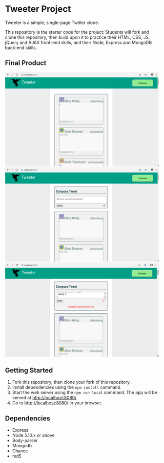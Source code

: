 # Tweeter Project

Tweeter is a simple, single-page Twitter clone.

This repository is the starter code for the project: Students will fork and clone this repository, then build upon it to practice their HTML, CSS, JS, jQuery and AJAX front-end skills, and their Node, Express and MongoDB back-end skills.

## Final Product

!["Homepage"](https://github.com/MeselIsaac/tweeter/blob/master/doc/compose-tweet-closed.png)
!["Homepage - compose-tweet open"](https://github.com/MeselIsaac/tweeter/blob/master/doc/compose-tweet-open.png)
!["Homepage - error message"](https://github.com/MeselIsaac/tweeter/blob/master/doc/error-message.png)

## Getting Started

1. Fork this repository, then clone your fork of this repository.
2. Install dependencies using the `npm install` command.
3. Start the web server using the `npm run local` command. The app will be served at <http://localhost:8080/>.
4. Go to <http://localhost:8080/> in your browser.

## Dependencies

- Express
- Node 5.10.x or above
- Body-parser
- Mongodb
- Chance
- md5



